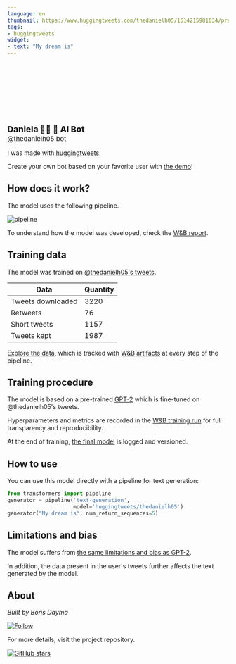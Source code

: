 ```yaml
---
language: en
thumbnail: https://www.huggingtweets.com/thedanielh05/1614215981634/predictions.png
tags:
- huggingtweets
widget:
- text: "My dream is"
---
```


<div>
<div style="width: 132px; height:132px; border-radius: 50%; background-size: cover; background-image: url('https://pbs.twimg.com/profile_images/1319359241954746371/RiNxEZwU_400x400.jpg')">
</div>
<div style="margin-top: 8px; font-size: 19px; font-weight: 800">Daniela 🏳️‍⚧️ 🤖 AI Bot </div>
<div style="font-size: 15px">@thedanielh05 bot</div>
</div>

I was made with [huggingtweets](https://github.com/borisdayma/huggingtweets).

Create your own bot based on your favorite user with [the demo](https://colab.research.google.com/github/borisdayma/huggingtweets/blob/master/huggingtweets-demo.ipynb)!

## How does it work?

The model uses the following pipeline.

![pipeline](https://github.com/borisdayma/huggingtweets/blob/master/img/pipeline.png?raw=true)

To understand how the model was developed, check the [W&B report](https://app.wandb.ai/wandb/huggingtweets/reports/HuggingTweets-Train-a-model-to-generate-tweets--VmlldzoxMTY5MjI).

## Training data

The model was trained on [@thedanielh05's tweets](https://twitter.com/thedanielh05).

| Data | Quantity |
| --- | --- |
| Tweets downloaded | 3220 |
| Retweets | 76 |
| Short tweets | 1157 |
| Tweets kept | 1987 |

[Explore the data](https://wandb.ai/wandb/huggingtweets/runs/23ko0omc/artifacts), which is tracked with [W&B artifacts](https://docs.wandb.com/artifacts) at every step of the pipeline.

## Training procedure

The model is based on a pre-trained [GPT-2](https://huggingface.co/gpt2) which is fine-tuned on @thedanielh05's tweets.

Hyperparameters and metrics are recorded in the [W&B training run](https://wandb.ai/wandb/huggingtweets/runs/2pdrvnyc) for full transparency and reproducibility.

At the end of training, [the final model](https://wandb.ai/wandb/huggingtweets/runs/2pdrvnyc/artifacts) is logged and versioned.

## How to use

You can use this model directly with a pipeline for text generation:

```python
from transformers import pipeline
generator = pipeline('text-generation',
                     model='huggingtweets/thedanielh05')
generator("My dream is", num_return_sequences=5)
```

## Limitations and bias

The model suffers from [the same limitations and bias as GPT-2](https://huggingface.co/gpt2#limitations-and-bias).

In addition, the data present in the user's tweets further affects the text generated by the model.

## About

*Built by Boris Dayma*

[![Follow](https://img.shields.io/twitter/follow/borisdayma?style=social)](https://twitter.com/intent/follow?screen_name=borisdayma)

For more details, visit the project repository.

[![GitHub stars](https://img.shields.io/github/stars/borisdayma/huggingtweets?style=social)](https://github.com/borisdayma/huggingtweets)
